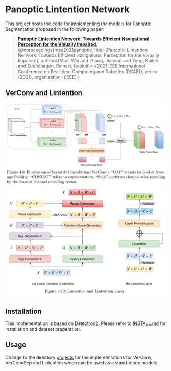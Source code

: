 # Panoptic Lintention Network
This project hosts the code for implementing the models for Panoptic Segmentation proposed in the following paper:

> [**Panoptic Lintention Network: Towards Efficient Navigational Perception for the Visually Impaired**](https://arxiv.org/abs/2103.04128),
>@inproceedings{mao2021panoptic,
title={Panoptic Lintention Network: Towards Efficient Navigational Perception for the Visually Impaired},
author={Mao, Wei and Zhang, Jiaming and Yang, Kailun and Stiefelhagen, Rainer},
booktitle={2021 IEEE International Conference on Real-time Computing and Robotics (RCAR)},
year={2021},
organization={IEEE}
}

## VerConv and Lintention
![verconv](./figures/verconv.png)
![Lintention](./figures/Lintention.png)

## Installation
This implementation is based on [Detectron2](https://github.com/facebookresearch/detectron2). Please refer to [INSTALL.md](INSTALL.md) for installation and dataset preparation.

## Usage
Change to the directory [projects](projects/) for the implementations for VerConv, VerConvSep and Lintention which can be used as a stand-alone module.
